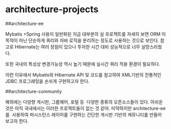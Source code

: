 # architecture-projects

##architecture-ee

Mybatis +Spring 사용이 일반화된 지금 대부분의 실 프로젝트를 자세히 보면 ORM 이 목적이 아닌 단순하게 쿼리와 자바 로직을 분리하는 정도로 사용하는 것으로 보인다. 
참고로 Hibernate는 여러 장점이 있으나 투자한 시간 대비 성능적으로 너무 실망스러웠다.

또한 국내의 특성상 변경가능성 역시 높기 때문에 실시간 쿼리 적용 환경이 필요하다.

이런 이유에서 Mybatis와 Hibernate API 및 코드를 참고하여 XML기반의 전통적인 JDBC 프로그래밍을 손쉬게 구현하고자 한다. 


##architecture-community

해외에는 다양향 게시판, 그룹웨어, 포털 등  다양한 종류의 오픈소스들이 있다. 아쉬운 것은 아직 국내에서는 이러한 프로젝트들이 없는 것 같아.
미약하지만 architecture-ee 를  사용하여 퍼시스턴스 레이어를 구현하는 간단한 게시판 기반의 케뮤니티를 만들어 보고자 한다.

